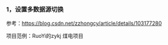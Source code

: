 ### 1，设置多数据源切换

参考：https://blog.csdn.net/zzhongcy/article/details/103177280

项目范例：RuoYi的zykj  煤电项目

